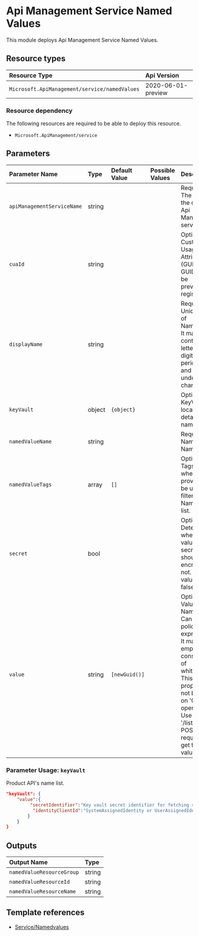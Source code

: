 # Api Management Service Named Values

This module deploys Api Management Service Named Values.

## Resource types
| Resource Type | Api Version |
| :-- | :-- |
| `Microsoft.ApiManagement/service/namedValues` | 2020-06-01-preview |

### Resource dependency

The following resources are required to be able to deploy this resource.

- `Microsoft.ApiManagement/service`

## Parameters
| Parameter Name | Type | Default Value | Possible Values | Description |
| :-- | :-- | :-- | :-- | :-- |
| `apiManagementServiceName` | string |  |  | Required. The name of the of the Api Management service. |
| `cuaId` | string |  |  | Optional. Customer Usage Attribution id (GUID). This GUID must be previously registered |
| `displayName` | string |  |  | Required. Unique name of NamedValue. It may contain only letters, digits, period, dash, and underscore characters. |
| `keyVault` | object | `{object}` |  | Optional. KeyVault location details of the namedValue.  |
| `namedValueName` | string |  |  | Required. Named value Name. |
| `namedValueTags` | array | `[]` |  | Optional. Tags that when provided can be used to filter the NamedValue list. - string |
| `secret` | bool |  |  | Optional. Determines whether the value is a secret and should be encrypted or not. Default value is false. |
| `value` | string | `[newGuid()]` |  | Optional. Value of the NamedValue. Can contain policy expressions. It may not be empty or consist only of whitespace. This property will not be filled on 'GET' operations! Use '/listSecrets' POST request to get the value. |

### Parameter Usage: `keyVault`

Product API's name list.

```json
"keyVault": {
    "value":{
         "secretIdentifier":"Key vault secret identifier for fetching secret.",
          "identityClientId":"SystemAssignedIdentity or UserAssignedIdentity Client Id which will be used to access key vault secret."
        }
    }
}
```

## Outputs
| Output Name | Type |
| :-- | :-- |
| `namedValueResourceGroup` | string |
| `namedValueResourceId` | string |
| `namedValueResourceName` | string |

## Template references
- [Service/Namedvalues](https://docs.microsoft.com/en-us/azure/templates/Microsoft.ApiManagement/2020-06-01-preview/service/namedValues)
